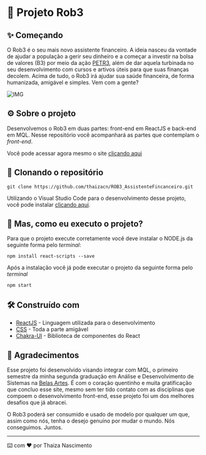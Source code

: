 # 🤖 Projeto Rob3

## ✨ Começando
O Rob3 é o seu mais novo assistente financeiro. A ideia nasceu da vontade de ajudar a população a gerir seu dinheiro e a começar a investir na bolsa de valores (B3) por meio da ação [PETR3](https://www.infomoney.com.br/cotacoes/b3/acao/petrobras-petr3/historico/), além de dar aquela turbinada no seu desenvolvimento com cursos e artivos úteis para que suas finanças decolem. 
Acima de tudo, o Rob3 irá ajudar sua saúde financeira, de forma humanizada, amigável e simples. Vem com a gente?

<img alt="IMG" src="https://media.discordapp.net/attachments/664611597351911444/1046908716945002577/image.png?width=1363&height=662">

## ⚙️ Sobre o projeto
Desenvolvemos o Rob3 em duas partes: front-end em ReactJS e back-end em MQL. Nesse repositório você acompanhará as partes que contemplam o *front-end*.

Você pode acessar agora mesmo o site [clicando aqui](https://rob3-pim.herokuapp.com/)

## 💾 Clonando o repositório

```git clone https://github.com/thaizacn/ROB3_AssistenteFincanceiro.git```

Utilizando o Visual Studio Code para o desenvolvimento desse projeto, você pode instalar [clicando aqui](https://code.visualstudio.com/).

## 🤔 Mas, como eu executo o projeto?

Para que o projeto execute corretamente você deve instalar o NODE.js da seguinte forma pelo *terminal*:

```npm install react-scripts --save```

Após a instalação você já pode executar o projeto da seguinte forma pelo *terminal*

```npm start```


## 🛠️ Construído com

* [ReactJS](https://pt-br.reactjs.org/) - Linguagem utilizada para o desenvolvimento
* [CSS](https://devdocs.io/css/) - Toda a parte amigável
* [Chakra-UI](https://chakra-ui.com/) - Biblioteca de componentes do React

## 🎁 Agradecimentos

Esse projeto foi desenvolvido visando integrar com MQL, o primeiro semestre da minha segunda graduação em Análise e Desenvolvimento de Sistemas na [Belas Artes](https://novo.belasartes.br/analise-e-desenvolvimento-de-sistemas-ead/).
É com o coração quentinho e muita gratificação que concluo esse site, mesmo sem ter tido contato com as disciplinas que compoem o desenvolvimento front-end, esse projeto foi um dos melhores desafios que já abracei. 

O Rob3 poderá ser consumido e usado de modelo por qualquer um que, assim como nós, tenha o desejo genuíno por mudar o mundo. Nós conseguimos. Juntos.


---
⌨️ com ❤️ por Thaiza Nascimento
